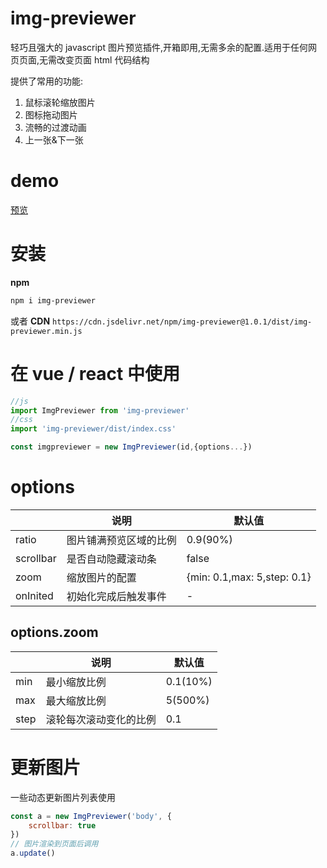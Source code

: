 # img-previewer

轻巧且强大的 javascript 图片预览插件,开箱即用,无需多余的配置.适用于任何网页页面,无需改变页面 html 代码结构

提供了常用的功能:

1. 鼠标滚轮缩放图片
2. 图标拖动图片
3. 流畅的过渡动画
4. 上一张&下一张

# demo

[预览](https://yue1123.github.io/img-previewer/demo/)

# 安装

**npm**

```bash
npm i img-previewer
```

或者 **CDN**
`https://cdn.jsdelivr.net/npm/img-previewer@1.0.1/dist/img-previewer.min.js`

# 在 vue / react 中使用

<!-- 假如你页面中有这样一段 html 结构,无需做任何改变,图片就可以拥有的展开预览并且附带平滑的动画 -->

<!-- ```html
<div id="app">
	<img src="./img/pexels-photo-1172064.jpeg" alt="" />
	<img src="./img/pexels-photo-1658967.jpeg" alt="" />
	<img src="./img/pexels-photo-210307.jpeg" alt="" />
</div>
```
 -->

```js
//js
import ImgPreviewer from 'img-previewer'
//css
import 'img-previewer/dist/index.css'

const imgpreviewer = new ImgPreviewer(id,{options...})
```

# options

|           | 说明                   | 默认值                      |
| --------- | ---------------------- | --------------------------- |
| ratio     | 图片铺满预览区域的比例 | 0.9(90%)                    |
| scrollbar | 是否自动隐藏滚动条     | false                       |
| zoom      | 缩放图片的配置         | {min: 0.1,max: 5,step: 0.1} |
| onInited  | 初始化完成后触发事件   | -                           |

## options.zoom

|      | 说明                   | 默认值   |
| ---- | ---------------------- | -------- |
| min  | 最小缩放比例           | 0.1(10%) |
| max  | 最大缩放比例           | 5(500%)  |
| step | 滚轮每次滚动变化的比例 | 0.1      |

# 更新图片

一些动态更新图片列表使用

```js
const a = new ImgPreviewer('body', {
	scrollbar: true
})
// 图片渲染到页面后调用
a.update()
```
